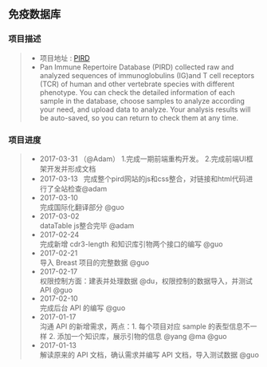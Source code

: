 免疫数据库
------
###  项目描述 <br />
>* 项目地址 : [PIRD](http://172.17.10.19/pird/) <br />
>* Pan Immune Repertoire Database (PIRD) collected raw and analyzed sequences of immunoglobulins (IG)and T cell receptors (TCR)
of human and other vertebrate species with different phenotype. You can check the detailed information of each sample in the 
database, choose samples to analyze according your need, and upload data to analyze. Your analysis results will be auto-saved, 
so you can return to check them at any time.

### 项目进度
>* 2017-03-31  （@Adam）
1.完成一期前端重构开发。
2.完成前端UI框架开发并形成文档
>* 2017-03-13  
完成整个pird网站的js和css整合，对链接和html代码进行了全站检查@adam
>* 2017-03-10  
完成国际化翻译部分 @guo
>* 2017-03-02  
dataTable js整合完毕 @adam
>* 2017-02-24  
完成新增 cdr3-length 和知识库引物两个接口的编写 @guo
>* 2017-02-21  
导入 Breast 项目的完整数据 @guo
>* 2017-02-17  
权限控制方面：建表并处理数据 @du，权限控制的数据导入，并测试 API @guo
>* 2017-02-10  
完成后台 API 的编写 @guo
>* 2017-01-17  
沟通 API 的新增需求，两点：1. 每个项目对应 sample 的表型信息不一样 2. 添加一个知识库，展示引物的信息 @yang @ma @guo 
>* 2017-01-13  
解读原来的 API 文档，确认需求并编写 API 文档，导入测试数据 @guo
 
